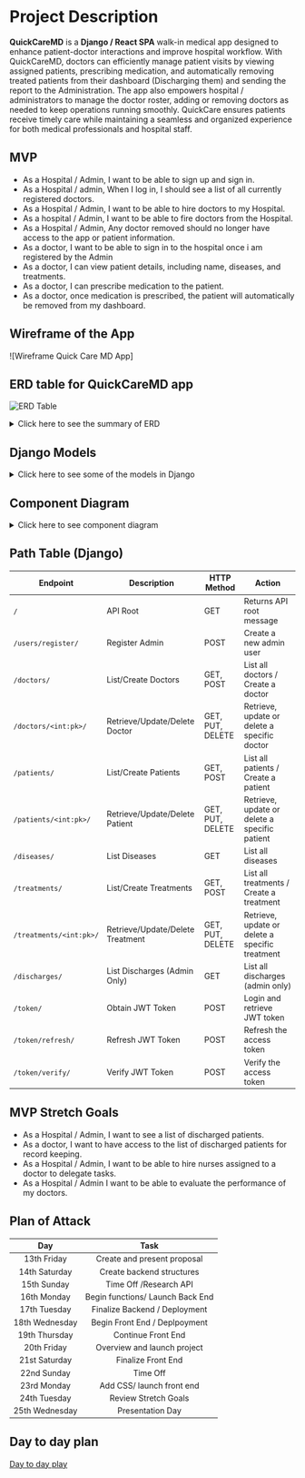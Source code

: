 # Project Description

**QuickCareMD** is a **Django / React SPA** walk-in medical app designed to enhance patient-doctor interactions and improve hospital workflow. With QuickCareMD, doctors can efficiently manage patient visits by viewing assigned patients, prescribing medication, and automatically removing treated patients from their dashboard (Discharging them) and sending the report to the Administration. The app also empowers hospital / administrators to manage the doctor roster, adding or removing doctors as needed to keep operations running smoothly. QuickCare ensures patients receive timely care while maintaining a seamless and organized experience for both medical professionals and hospital staff.

## MVP

- As a Hospital / Admin, I want to be able to sign up and sign in.
- As a Hospital / admin, When I log in, I should see a list of all currently registered doctors.
- As a Hospital / Admin, I want to be able to hire doctors to my Hospital.
- As a hospital / Admin, I want to be able to fire doctors from the Hospital.
- As a Hospital / Admin, Any doctor removed should no longer have access to the app or patient information.
- As a doctor, I want to be able to sign in to the hospital once i am registered by the Admin
- As a doctor, I can view patient details, including name, diseases, and treatments.
- As a doctor, I can prescribe medication to the patient.
- As a doctor, once medication is prescribed, the patient will automatically be removed from my dashboard.

## Wireframe of the App

![Wireframe Quick Care MD App]

## ERD table for QuickCareMD app

![ERD Table](Quick%20Care%20MD%20ERD%20table%20-%20Quick%20Care%20MD%20ERD%20table.jpg)

<details>
  <summary>Click here to see the summary of ERD </summary>

![ERD Summary of the table](Quick%20Care%20MD%20ERD%20table%20-%20Summary%20of%20ERD.jpg)

</details>

## Django Models

<details>
    <summary> Click here to see some of the models in Django </summary>

```python
class User(AbstractUser):
    ROLE_CHOICES = (
        ('admin', 'Admin'),
        ('doctor', 'Doctor'),
    )
    role = models.CharField(max_length=10, choices=ROLE_CHOICES)

    groups = models.ManyToManyField(
        'auth.Group',
        related_name='custom_user_set',
        blank=True
    )
    user_permissions = models.ManyToManyField(
        'auth.Permission',
        related_name='custom_user_permissions_set',
        blank=True
    )

    def delete(self, *args, **kwargs):
        if self.role == 'admin':
            if Doctor.objects.exists() or Patient.objects.exists():
                raise ValidationError("Cannot delete admin while doctors or patients exist. Please reassign or remove them before proceeding.")
        super(User, self).delete(*args, **kwargs)

class Doctor(models.Model):
    user = models.OneToOneField(User, on_delete=models.CASCADE)
    name = models.CharField(max_length=100)
    incorrect_treatments = models.IntegerField(default=0)  # Track incorrect treatments

    def __str__(self):
        return self.name

    def fire(self):
        """Deactivate the doctor instead of deleting them"""
        if self.incorrect_treatments >= 3:
            self.user.is_active = False  # Deactivate the user account instead of deleting
            self.user.save()

    def delete(self, *args, **kwargs):
        # Prevent deletion if doctor is assigned to any active patients
        if Patient.objects.filter(doctor=self).exists():
            raise ValidationError("Cannot delete a doctor while they have active patients.")
        super(Doctor, self).delete(*args, **kwargs)

class Patient(models.Model):
    name = models.CharField(max_length=100)
    time_admitted = models.DateTimeField(auto_now_add=True)
    disease = models.ManyToManyField('Disease')
    doctor = models.ForeignKey(Doctor, on_delete=models.CASCADE)

    def __str__(self):
        return self.name

class Disease(models.Model):
    name = models.CharField(max_length=100)
    is_terminal = models.BooleanField(default=False)

    def __str__(self):
        return self.name

class Treatment(models.Model):
    patient = models.ForeignKey(Patient, on_delete=models.CASCADE)
    doctor = models.ForeignKey(Doctor, on_delete=models.CASCADE)
    treatment_options = models.TextField()
    success = models.BooleanField(default=False)  # Field to track whether the treatment is correct

    def __str__(self):
        return f"{self.patient.name} - {self.treatment_options}"

    def save(self, *args, **kwargs):
        """Custom save method to check treatment success"""
        if not self.pk:  # New treatment
            super(Treatment, self).save(*args, **kwargs)
            if not self.success:
                self.doctor.incorrect_treatments += 1
                self.doctor.save()
        else:
            # Handle updates to avoid incrementing on every save
            old_treatment = Treatment.objects.get(pk=self.pk)
            if old_treatment.success and not self.success:
                self.doctor.incorrect_treatments += 1
            elif not old_treatment.success and self.success:
                self.doctor.incorrect_treatments -= 1
            self.doctor.save()
        super(Treatment, self).save(*args, **kwargs)

class Discharge(models.Model):
    patient = models.ForeignKey(Patient, on_delete=models.CASCADE)
    discharged = models.BooleanField(default=False)
    discharge_date = models.DateTimeField(auto_now_add=True)  # Track discharge date

    def __str__(self):
        return f"{self.patient.name} - {'Discharged' if self.discharged else 'Not Discharged'}"
```

</details>

## Component Diagram

<details>
<summary> Click here to see component diagram</summary>

![Diagram](./Component%20Diagram%20MD%20-%20Component%20Diagram.jpg)
![Explandation](./Component%20Diagram%20MD%20-%20Explanation%20of%20components.jpg)

</details>

## Path Table (Django)

| Endpoint                | Description                      | HTTP Method      | Action                                          |
| ----------------------- | -------------------------------- | ---------------- | ----------------------------------------------- |
| `/`                     | API Root                         | GET              | Returns API root message                        |
| `/users/register/`      | Register Admin                   | POST             | Create a new admin user                         |
| `/doctors/`             | List/Create Doctors              | GET, POST        | List all doctors / Create a doctor              |
| `/doctors/<int:pk>/`    | Retrieve/Update/Delete Doctor    | GET, PUT, DELETE | Retrieve, update or delete a specific doctor    |
| `/patients/`            | List/Create Patients             | GET, POST        | List all patients / Create a patient            |
| `/patients/<int:pk>/`   | Retrieve/Update/Delete Patient   | GET, PUT, DELETE | Retrieve, update or delete a specific patient   |
| `/diseases/`            | List Diseases                    | GET              | List all diseases                               |
| `/treatments/`          | List/Create Treatments           | GET, POST        | List all treatments / Create a treatment        |
| `/treatments/<int:pk>/` | Retrieve/Update/Delete Treatment | GET, PUT, DELETE | Retrieve, update or delete a specific treatment |
| `/discharges/`          | List Discharges (Admin Only)     | GET              | List all discharges (admin only)                |
| `/token/`               | Obtain JWT Token                 | POST             | Login and retrieve JWT token                    |
| `/token/refresh/`       | Refresh JWT Token                | POST             | Refresh the access token                        |
| `/token/verify/`        | Verify JWT Token                 | POST             | Verify the access token                         |

## MVP Stretch Goals

- As a Hospital / Admin, I want to see a list of discharged patients.
- As a doctor, I want to have access to the list of discharged patients for record keeping.
- As a Hospital / Admin, I want to be able to hire nurses assigned to a doctor to delegate tasks.
- As a Hospital / Admin I want to be able to evaluate the performance of my doctors.

## Plan of Attack

|      Day       |               Task               |
| :------------: | :------------------------------: |
|  13th Friday   |   Create and present proposal    |
| 14th Saturday  |    Create backend structures     |
|  15th Sunday   |      Time Off /Research API      |
|  16th Monday   | Begin functions/ Launch Back End |
|  17th Tuesday  |  Finalize Backend / Deployment   |
| 18th Wednesday |  Begin Front End / Deplpoyment   |
| 19th Thursday  |        Continue Front End        |
|  20th Friday   |   Overview and launch project    |
| 21st Saturday  |        Finalize Front End        |
|  22nd Sunday   |             Time Off             |
|  23rd Monday   |    Add CSS/ launch front end     |
|  24th Tuesday  |       Review Stretch Goals       |
| 25th Wednesday |         Presentation Day         |

## Day to day plan

[Day to day play](https://trello.com/b/ERUs8q4b/project-management)
